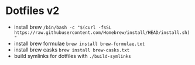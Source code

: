 # Dotfiles v2

- install brew `/bin/bash -c "$(curl -fsSL https://raw.githubusercontent.com/Homebrew/install/HEAD/install.sh)"`
- install brew formulae `brew install brew-formulae.txt`
- install brew casks `brew install brew-casks.txt`
- build symlinks for dotfiles with `./build-symlinks`
